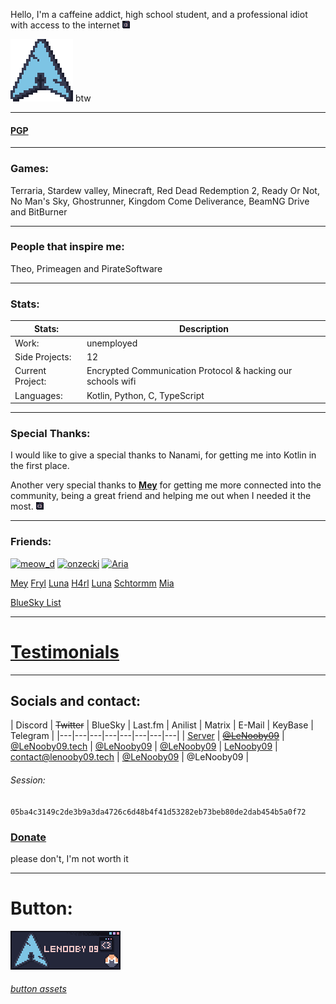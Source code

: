 Hello,
I'm a caffeine addict, high school student, and a professional idiot with access to the internet ![:3](88x31/popup_:3_catppuccin_macchiato.png)

<img alt="arch" height="100" src="88x31/arch_catppuccin_macchiato.png" width="100" style="image-rendering: pixelated;"/>
btw


---

#### [PGP](pgp)

---

### Games:
Terraria, Stardew valley, Minecraft, Red Dead Redemption 2,
Ready Or Not, No Man's Sky, Ghostrunner, Kingdom Come Deliverance,
BeamNG Drive and BitBurner

---

### People that inspire me:
Theo, Primeagen and PirateSoftware

---

### Stats:

| Stats: | Description |
|---|---|
| Work: | unemployed |
| Side Projects: | 12 |
| Current Project: | Encrypted Communication Protocol & hacking our schools wifi |
| Languages: | Kotlin, Python, C, TypeScript |

---

### Special Thanks:

I would like to give a special thanks to Nanami,
for getting me into Kotlin in the first place.


Another very special thanks to [**Mey**](https://lizainslie.dev) for getting me more connected into the community,
being a great friend and helping me out when I needed it the most. ![<3](88x31/popup_%3C3_catppuccin_macchiato.png)

---

### Friends:


[<img alt="meow_d" height="31" src="https://meow-d.github.io/assets/images/buttons/meow_d.webp" width="88" style="image-rendering: pixelated;"/>](https://meow-d.github.io/)   [<img alt="onzecki" height="31" src="https://onz.ee/assets/88x31s/avif/onzecki.avif" width="88" style="image-rendering: pixelated;"/>](https://onz.ee)   [<img src="https://aria.coffee/static/img/buttons/aria.gif" alt="Aria" style="image-rendering: pixelated;" />](aria.coffee)

[Mey](https://lizainslie.dev)  [Fryl](https://fryl.dev)   [Luna](https://imlunahey.com)   [H4rl](https://h4rl.dev)
[Luna](https://gxthmxm.com)   [Schtormm](https://schtormm.nl)
[Mia](https://nyanya.gay/@ziku)

[BlueSky List](https://go.bsky.app/Ef9DDKE)

---

# [Testimonials](testamonials/readme.md)

---

## Socials and contact:

| Discord | ~~Twitter~~ | BlueSky | Last.fm | Anilist | Matrix | E-Mail | KeyBase | Telegram |
|---|---|---|---|---|---|---|---|
| [Server](discord) | [~~@LeNooby09~~](https://twitter.com/lenooby09) | [@LeNooby09.tech](https://bsky.app/profile/lenooby09.tech) | [@LeNooby09](https://www.last.fm/user/lenooby09) | [@LeNooby09](https://anilist.co/user/LeNooby09/) | [LeNooby09](lenooby09:matrix.org) | contact@lenooby09.tech | [@LeNooby09](https://keybase.io/lenooby09) | @LeNooby09 |

###### Session:
`05ba4c3149c2de3b9a3da4726c6d48b4f41d53282eb73beb80de2dab454b5a0f72`

### [Donate](donate)
please don't, I'm not worth it

---

# Button:

<img alt="88x31" height="62" src="88x31/88x31.png" width="176" style="image-rendering: pixelated;"/>

###### [button assets](88x31/readme.md)
